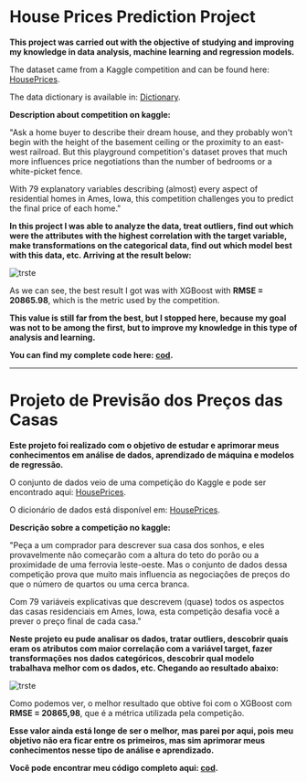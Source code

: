 # House Prices Prediction Project

**This project was carried out with the objective of studying and improving my knowledge in data analysis, machine learning and regression models.**

The dataset came from a Kaggle competition and can be found here: [HousePrices](https://www.kaggle.com/competitions/house-prices-advanced-regression-techniques/data).

The data dictionary is available in: [Dictionary](https://www.kaggle.com/competitions/house-prices-advanced-regression-techniques/data).

**Description about competition on kaggle:**

"Ask a home buyer to describe their dream house, and they probably won't begin with the height of the basement ceiling or the proximity to an east-west railroad. But this playground competition's dataset proves that much more influences price negotiations than the number of bedrooms or a white-picket fence.

With 79 explanatory variables describing (almost) every aspect of residential homes in Ames, Iowa, this competition challenges you to predict the final price of each home."

**In this project I was able to analyze the data, treat outliers, find out which were the attributes with the highest correlation with the target variable, make transformations on the categorical data, find out which model best with this data, etc. Arriving at the result below:**

![trste](https://user-images.githubusercontent.com/97925292/166833231-8861fe1b-1d52-431e-a179-f3291d1a6928.PNG)

As we can see, the best result I got was with XGBoost with **RMSE = 20865.98**, which is the metric used by the competition.

**This value is still far from the best, but I stopped here, because my goal was not to be among the first, but to improve my knowledge in this type of analysis and learning.**

**You can find my complete code here: [cod](https://github.com/RaFrancelino/House_Prices/blob/main/Previsao_Preco_Casas_versao_final.ipynb).**

-----------------------------------------------------------------------------------------------------------------------------------------------------------------------

# Projeto de Previsão dos Preços das Casas

**Este projeto foi realizado com o objetivo de estudar e aprimorar meus conhecimentos em análise de dados, aprendizado de máquina e modelos de regressão.**

O conjunto de dados veio de uma competição do Kaggle e pode ser encontrado aqui: [HousePrices](https://www.kaggle.com/competitions/house-prices-advanced-regression-techniques/data).

O dicionário de dados está disponível em: [HousePrices](https://www.kaggle.com/competitions/house-prices-advanced-regression-techniques/data).

**Descrição sobre a competição no kaggle:**

"Peça a um comprador para descrever sua casa dos sonhos, e eles provavelmente não começarão com a altura do teto do porão ou a proximidade de uma ferrovia leste-oeste. Mas o conjunto de dados dessa competição prova que muito mais influencia as negociações de preços do que o número de quartos ou uma cerca branca.

Com 79 variáveis explicativas que descrevem (quase) todos os aspectos das casas residenciais em Ames, Iowa, esta competição desafia você a prever o preço final de cada casa."

**Neste projeto eu pude analisar os dados, tratar outliers, descobrir quais eram os atributos com maior correlação com a variável target, fazer transformações nos dados categóricos, descobrir qual modelo trabalhava melhor com os dados, etc. Chegando ao resultado abaixo:**

![trste](https://user-images.githubusercontent.com/97925292/166833231-8861fe1b-1d52-431e-a179-f3291d1a6928.PNG)

Como podemos ver, o melhor resultado que obtive foi com o XGBoost com **RMSE = 20865,98**, que é a métrica utilizada pela competição.

**Esse valor ainda está longe de ser o melhor, mas parei por aqui, pois meu objetivo não era ficar entre os primeiros, mas sim aprimorar meus conhecimentos nesse tipo de análise e aprendizado.**

**Você pode encontrar meu código completo aqui: [cod](https://github.com/RaFrancelino/House_Prices/blob/main/Previsao_Preco_Casas_versao_final.ipynb).**

